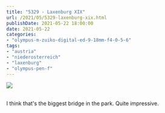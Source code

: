 ```yaml
---
title: "5329 - Laxenburg XIX"
url: /2021/05/5329-laxenburg-xix.html
publishDate: 2021-05-22 18:00:00
date: 2021-05-22
categories:
- "olympus-m-zuiko-digital-ed-9-18mm-f4-0-5-6"
tags:
- "austria"
- "niederosterreich"
- "laxenburg"
- "olympus-pen-f"
---
```

<div class="container">
<div class="center"><a target="_blank" href="https://d25zfm9zpd7gm5.cloudfront.net/1200x1200/2019/20190422_120209-Edit_lr.jpg"><img class="webfeedsFeaturedVisual" src="https://d25zfm9zpd7gm5.cloudfront.net/0600x0600/2019/20190422_120209-Edit_lr.jpg" /></a></div>
</div>
<br />

I think that's the biggest bridge in the park. Quite
impressive.
